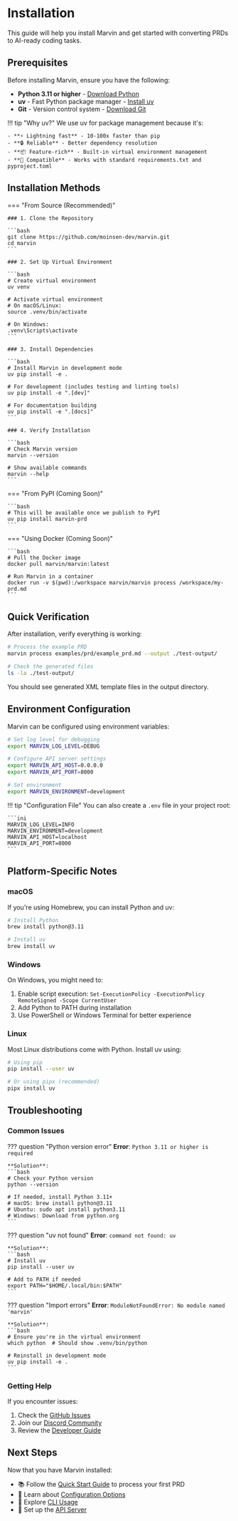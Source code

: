 # Installation

This guide will help you install Marvin and get started with converting PRDs to AI-ready coding tasks.

## Prerequisites

Before installing Marvin, ensure you have the following:

- **Python 3.11 or higher** - [Download Python](https://www.python.org/downloads/)
- **uv** - Fast Python package manager - [Install uv](https://docs.astral.sh/uv/getting-started/installation/)
- **Git** - Version control system - [Download Git](https://git-scm.com/downloads)

!!! tip "Why uv?"
    We use uv for package management because it's:
    
    - **⚡ Lightning fast** - 10-100x faster than pip
    - **🔒 Reliable** - Better dependency resolution
    - **📦 Feature-rich** - Built-in virtual environment management
    - **🔧 Compatible** - Works with standard requirements.txt and pyproject.toml

## Installation Methods

=== "From Source (Recommended)"

    ### 1. Clone the Repository
    
    ```bash
    git clone https://github.com/moinsen-dev/marvin.git
    cd marvin
    ```
    
    ### 2. Set Up Virtual Environment
    
    ```bash
    # Create virtual environment
    uv venv
    
    # Activate virtual environment
    # On macOS/Linux:
    source .venv/bin/activate
    
    # On Windows:
    .venv\Scripts\activate
    ```
    
    ### 3. Install Dependencies
    
    ```bash
    # Install Marvin in development mode
    uv pip install -e .
    
    # For development (includes testing and linting tools)
    uv pip install -e ".[dev]"
    
    # For documentation building
    uv pip install -e ".[docs]"
    ```
    
    ### 4. Verify Installation
    
    ```bash
    # Check Marvin version
    marvin --version
    
    # Show available commands
    marvin --help
    ```

=== "From PyPI (Coming Soon)"

    ```bash
    # This will be available once we publish to PyPI
    uv pip install marvin-prd
    ```

=== "Using Docker (Coming Soon)"

    ```bash
    # Pull the Docker image
    docker pull marvin/marvin:latest
    
    # Run Marvin in a container
    docker run -v $(pwd):/workspace marvin/marvin process /workspace/my-prd.md
    ```

## Quick Verification

After installation, verify everything is working:

```bash
# Process the example PRD
marvin process examples/prd/example_prd.md --output ./test-output/

# Check the generated files
ls -la ./test-output/
```

You should see generated XML template files in the output directory.

## Environment Configuration

Marvin can be configured using environment variables:

```bash
# Set log level for debugging
export MARVIN_LOG_LEVEL=DEBUG

# Configure API server settings
export MARVIN_API_HOST=0.0.0.0
export MARVIN_API_PORT=8000

# Set environment
export MARVIN_ENVIRONMENT=development
```

!!! tip "Configuration File"
    You can also create a `.env` file in your project root:
    
    ```ini
    MARVIN_LOG_LEVEL=INFO
    MARVIN_ENVIRONMENT=development
    MARVIN_API_HOST=localhost
    MARVIN_API_PORT=8000
    ```

## Platform-Specific Notes

### macOS

If you're using Homebrew, you can install Python and uv:

```bash
# Install Python
brew install python@3.11

# Install uv
brew install uv
```

### Windows

On Windows, you might need to:

1. Enable script execution: `Set-ExecutionPolicy -ExecutionPolicy RemoteSigned -Scope CurrentUser`
2. Add Python to PATH during installation
3. Use PowerShell or Windows Terminal for better experience

### Linux

Most Linux distributions come with Python. Install uv using:

```bash
# Using pip
pip install --user uv

# Or using pipx (recommended)
pipx install uv
```

## Troubleshooting

### Common Issues

??? question "Python version error"
    **Error**: `Python 3.11 or higher is required`
    
    **Solution**: 
    ```bash
    # Check your Python version
    python --version
    
    # If needed, install Python 3.11+
    # macOS: brew install python@3.11
    # Ubuntu: sudo apt install python3.11
    # Windows: Download from python.org
    ```

??? question "uv not found"
    **Error**: `command not found: uv`
    
    **Solution**:
    ```bash
    # Install uv
    pip install --user uv
    
    # Add to PATH if needed
    export PATH="$HOME/.local/bin:$PATH"
    ```

??? question "Import errors"
    **Error**: `ModuleNotFoundError: No module named 'marvin'`
    
    **Solution**:
    ```bash
    # Ensure you're in the virtual environment
    which python  # Should show .venv/bin/python
    
    # Reinstall in development mode
    uv pip install -e .
    ```

### Getting Help

If you encounter issues:

1. Check the [GitHub Issues](https://github.com/moinsen-dev/marvin/issues)
2. Join our [Discord Community](https://discord.gg/marvin)
3. Review the [Developer Guide](../developer-guide/setup.md)

## Next Steps

Now that you have Marvin installed:

- 📚 Follow the [Quick Start Guide](quickstart.md) to process your first PRD
- 🔧 Learn about [Configuration Options](configuration.md)
- 🚀 Explore [CLI Usage](../user-guide/cli-usage.md)
- 🔌 Set up the [API Server](../user-guide/api-usage.md)